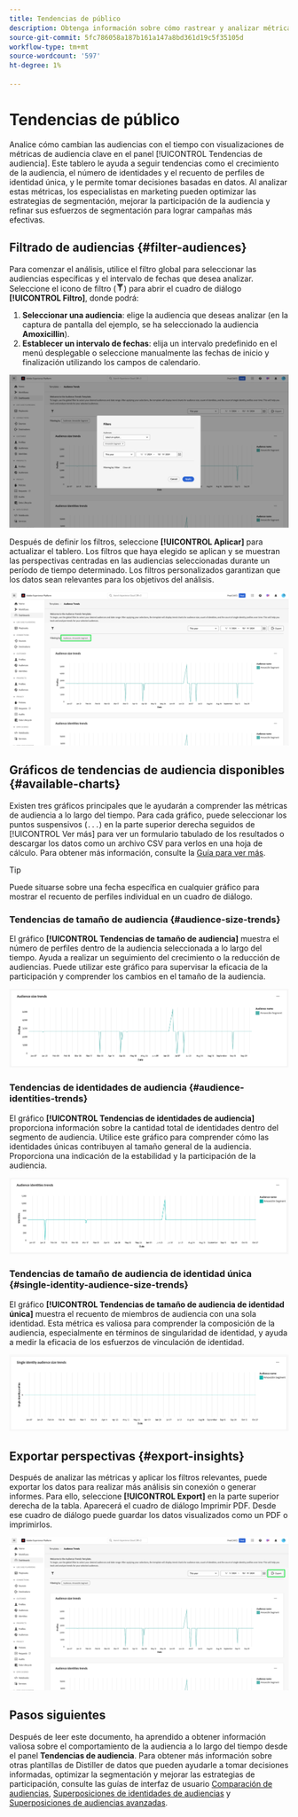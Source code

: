 ```yaml
---
title: Tendencias de público
description: Obtenga información sobre cómo rastrear y analizar métricas de audiencia a lo largo del tiempo mediante el panel Tendencias de audiencia. Establezca filtros de audiencia, analice tendencias de tamaño e identidad y exporte perspectivas para decisiones basadas en datos.
source-git-commit: 5fc786058a187b161a147a8bd361d19c5f35105d
workflow-type: tm+mt
source-wordcount: '597'
ht-degree: 1%

---
```


# Tendencias de público

Analice cómo cambian las audiencias con el tiempo con visualizaciones de métricas de audiencia clave en el panel [!UICONTROL Tendencias de audiencia]. Este tablero le ayuda a seguir tendencias como el crecimiento de la audiencia, el número de identidades y el recuento de perfiles de identidad única, y le permite tomar decisiones basadas en datos. Al analizar estas métricas, los especialistas en marketing pueden optimizar las estrategias de segmentación, mejorar la participación de la audiencia y refinar sus esfuerzos de segmentación para lograr campañas más efectivas.

## Filtrado de audiencias {#filter-audiences}

Para comenzar el análisis, utilice el filtro global para seleccionar las audiencias específicas y el intervalo de fechas que desea analizar. Seleccione el icono de filtro (![El icono de filtro.](../../../images/icons/filter-icon-white.png)) para abrir el cuadro de diálogo **[!UICONTROL Filtro]**, donde podrá:

1. **Seleccionar una audiencia**: elige la audiencia que deseas analizar (en la captura de pantalla del ejemplo, se ha seleccionado la audiencia **Amoxicillin**).
1. **Establecer un intervalo de fechas**: elija un intervalo predefinido en el menú desplegable o seleccione manualmente las fechas de inicio y finalización utilizando los campos de calendario.

![Cuadro de diálogo Filtros en el panel Tendencias de audiencia.](../../images/sql-insights-query-pro-mode/templates/audience-trends-filters.png)

Después de definir los filtros, seleccione **[!UICONTROL Aplicar]** para actualizar el tablero. Los filtros que haya elegido se aplican y se muestran las perspectivas centradas en las audiencias seleccionadas durante un período de tiempo determinado. Los filtros personalizados garantizan que los datos sean relevantes para los objetivos del análisis.

![Panel de tendencias de audiencia con filtro de segmento Amoxicilina aplicado y resaltado.](../../images/sql-insights-query-pro-mode/templates/audience-trends-applied-filters.png)

## Gráficos de tendencias de audiencia disponibles {#available-charts}

Existen tres gráficos principales que le ayudarán a comprender las métricas de audiencia a lo largo del tiempo. Para cada gráfico, puede seleccionar los puntos suspensivos (`...`) en la parte superior derecha seguidos de [!UICONTROL Ver más] para ver un formulario tabulado de los resultados o descargar los datos como un archivo CSV para verlos en una hoja de cálculo. Para obtener más información, consulte la [Guía para ver más](../view-more.md).

>[!TIP]
>
>Puede situarse sobre una fecha específica en cualquier gráfico para mostrar el recuento de perfiles individual en un cuadro de diálogo.

### Tendencias de tamaño de audiencia {#audience-size-trends}

El gráfico **[!UICONTROL Tendencias de tamaño de audiencia]** muestra el número de perfiles dentro de la audiencia seleccionada a lo largo del tiempo. Ayuda a realizar un seguimiento del crecimiento o la reducción de audiencias. Puede utilizar este gráfico para supervisar la eficacia de la participación y comprender los cambios en el tamaño de la audiencia.

![Gráfico de tendencias de tamaño de audiencia.](../../images/sql-insights-query-pro-mode/templates/audience-size-trends-chart.png)

### Tendencias de identidades de audiencia {#audience-identities-trends}

El gráfico **[!UICONTROL Tendencias de identidades de audiencia]** proporciona información sobre la cantidad total de identidades dentro del segmento de audiencia. Utilice este gráfico para comprender cómo las identidades únicas contribuyen al tamaño general de la audiencia. Proporciona una indicación de la estabilidad y la participación de la audiencia.

![Gráfico de tendencias de identidades de audiencia.](../../images/sql-insights-query-pro-mode/templates/audience-identities-trends.png)

### Tendencias de tamaño de audiencia de identidad única {#single-identity-audience-size-trends}

El gráfico **[!UICONTROL Tendencias de tamaño de audiencia de identidad única]** muestra el recuento de miembros de audiencia con una sola identidad. Esta métrica es valiosa para comprender la composición de la audiencia, especialmente en términos de singularidad de identidad, y ayuda a medir la eficacia de los esfuerzos de vinculación de identidad.

![Gráfico de tendencias de tamaño de audiencia de identidad única.](../../images/sql-insights-query-pro-mode/templates/single-identity-audience-size-trends.png)

## Exportar perspectivas {#export-insights}

Después de analizar las métricas y aplicar los filtros relevantes, puede exportar los datos para realizar más análisis sin conexión o generar informes. Para ello, seleccione **[!UICONTROL Export]** en la parte superior derecha de la tabla. Aparecerá el cuadro de diálogo Imprimir PDF. Desde ese cuadro de diálogo puede guardar los datos visualizados como un PDF o imprimirlos.

![Panel de tendencias de audiencia con exportación resaltada.](../../images/sql-insights-query-pro-mode/templates/audience-trends-export.png)

## Pasos siguientes

Después de leer este documento, ha aprendido a obtener información valiosa sobre el comportamiento de la audiencia a lo largo del tiempo desde el panel **Tendencias de audiencia**. Para obtener más información sobre otras plantillas de Distiller de datos que pueden ayudarle a tomar decisiones informadas, optimizar la segmentación y mejorar las estrategias de participación, consulte las guías de interfaz de usuario [Comparación de audiencias](./comparison.md), [Superposiciones de identidades de audiencias](./identity-overlaps.md) y [Superposiciones de audiencias avanzadas](./overlaps.md).
